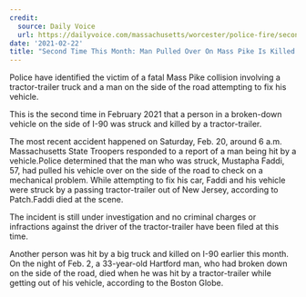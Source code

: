```yaml
---
credit:
  source: Daily Voice 
  url: https://dailyvoice.com/massachusetts/worcester/police-fire/second-time-this-month-man-pulled-over-on-mass-pike-is-killed-by-a-tractor-trailer/803711/
date: '2021-02-22'
title: "Second Time This Month: Man Pulled Over On Mass Pike Is Killed By A Tractor-Trailer"
---
```

Police have identified the victim of a fatal Mass Pike collision involving a tractor-trailer truck and a man on the side of the road attempting to fix his vehicle.

This is the second time in February 2021 that a person in a broken-down vehicle on the side of I-90 was struck and killed by a tractor-trailer.

The most recent accident happened on Saturday, Feb. 20, around 6 a.m. Massachusetts State Troopers responded to a report of a man being hit by a vehicle.Police determined that the man who was struck, Mustapha Faddi, 57, had pulled his vehicle over on the side of the road to check on a mechanical problem. While attempting to fix his car, Faddi and his vehicle were struck by a passing tractor-trailer out of New Jersey, according to Patch.Faddi died at the scene.

The incident is still under investigation and no criminal charges or infractions against the driver of the tractor-trailer have been filed at this time.

Another person was hit by a big truck and killed on I-90 earlier this month. On the night of Feb. 2, a 33-year-old Hartford man, who had broken down on the side of the road, died when he was hit by a tractor-trailer while getting out of his vehicle, according to the Boston Globe.
